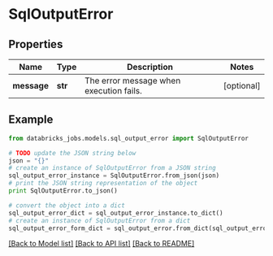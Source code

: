 # SqlOutputError


## Properties
Name | Type | Description | Notes
------------ | ------------- | ------------- | -------------
**message** | **str** | The error message when execution fails. | [optional] 

## Example

```python
from databricks_jobs.models.sql_output_error import SqlOutputError

# TODO update the JSON string below
json = "{}"
# create an instance of SqlOutputError from a JSON string
sql_output_error_instance = SqlOutputError.from_json(json)
# print the JSON string representation of the object
print SqlOutputError.to_json()

# convert the object into a dict
sql_output_error_dict = sql_output_error_instance.to_dict()
# create an instance of SqlOutputError from a dict
sql_output_error_form_dict = sql_output_error.from_dict(sql_output_error_dict)
```
[[Back to Model list]](../README.md#documentation-for-models) [[Back to API list]](../README.md#documentation-for-api-endpoints) [[Back to README]](../README.md)


